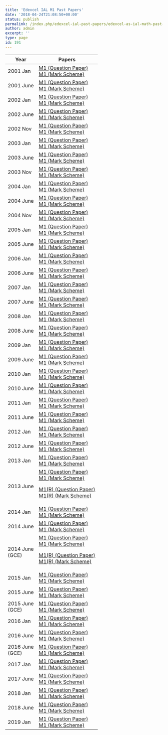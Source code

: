 ```yaml
---
title: 'Edexcel IAL M1 Past Papers'
date: '2018-04-24T21:08:50+00:00'
status: publish
permalink: /index.php/edexcel-ial-past-papers/edexcel-as-ial-math-past-papers/edexcel-ial-m1-past-papers
author: admin
excerpt: ''
type: page
id: 191
---
```


<table class="table table-pastpapers">
  <thead>
  <tr>
    <th>Year</th>
    <th>Papers</th>
  </tr>
</thead>
  <tbody>
  <tr>
    <td>2001 Jan</td>
    <td>
      <a href="https://www.dropbox.com/s/533lbvedjavw7lu/January%202001%20QP%20-%20M1%20Edexcel.pdf?dl=1">M1 (Question Paper)</a><br/>
      <a href="https://www.dropbox.com/s/xyqtrfeh3z64rre/January%202001%20MS%20-%20M1%20Edexcel.pdf?dl=1">M1 (Mark Scheme)</a>
    </td>
  </tr>
  <tr>
    <td>2001 June</td>
    <td>
      <a href="https://www.dropbox.com/s/cmyj250kn0j6daj/June%202001%20QP%20-%20M1%20Edexcel.pdf?dl=1">M1 (Question Paper)</a><br/>
      <a href="https://www.dropbox.com/s/k0pcs8ykt1e8p7x/June%202001%20MS%20-%20M1%20Edexcel.pdf?dl=1">M1 (Mark Scheme)</a>
    </td>
  </tr>
  <tr>
    <td>2002 Jan</td>
    <td>
      <a href="https://www.dropbox.com/s/pgcy1gu4wq2efl8/January%202002%20QP%20-%20M1%20Edexcel.pdf?dl=1">M1 (Question Paper)</a><br/>
      <a href="https://www.dropbox.com/s/j1wkc86x3lq6zu7/January%202002%20MS%20-%20M1%20Edexcel.pdf?dl=1">M1 (Mark Scheme)</a>
    </td>
  </tr>
  <tr>
    <td>2002 June</td>
    <td>
      <a href="https://www.dropbox.com/s/i8kefdcqri3uvzf/June%202002%20QP%20-%20M1%20Edexcel.pdf?dl=1">M1 (Question Paper)</a><br/>
      <a href="https://www.dropbox.com/s/jv778cao6mdcamo/June%202002%20MS%20-%20M1%20Edexcel.pdf?dl=1">M1 (Mark Scheme)</a>
    </td>
  </tr>
  <tr>
    <td>2002 Nov</td>
    <td>
      <a href="https://www.dropbox.com/s/ct9qz6kebnwswgi/November%202002%20QP%20-%20M1%20Edexcel.pdf?dl=1">M1 (Question Paper)</a><br/>
      <a href="https://www.dropbox.com/s/ny46x1i3zeijdvp/November%202002%20MS%20-%20M1%20Edexcel.pdf?dl=1">M1 (Mark Scheme)</a>
    </td>
  </tr>
  <tr>
    <td>2003 Jan</td>
    <td>
      <a href="https://www.dropbox.com/s/vtkv5nd365e8dbc/January%202003%20QP%20-%20M1%20Edexcel.pdf?dl=1">M1 (Question Paper)</a><br/>
      <a href="https://www.dropbox.com/s/5uacn43kygdgh07/January%202003%20MS%20-%20M1%20Edexcel.pdf?dl=1">M1 (Mark Scheme)</a>
    </td>
  </tr>
  <tr>
    <td>2003 June</td>
    <td>
      <a href="https://www.dropbox.com/s/bdfxi2evss9580e/June%202003%20QP%20-%20M1%20Edexcel.pdf?dl=1">M1 (Question Paper)</a><br/>
      <a href="https://www.dropbox.com/s/86dgza95b5hctjw/June%202003%20MS%20-%20M1%20Edexcel.pdf?dl=1">M1 (Mark Scheme)</a>
    </td>
  </tr>
  <tr>
    <td>2003 Nov</td>
    <td>
      <a href="https://www.dropbox.com/s/qu41xohcrurausb/November%202003%20QP%20-%20M1%20Edexcel.pdf?dl=1">M1 (Question Paper)</a><br/>
      <a href="https://www.dropbox.com/s/3vedz5kjgwgzajt/November%202003%20MS%20-%20M1%20Edexcel.pdf?dl=1">M1 (Mark Scheme)</a>
    </td>
  </tr>
  <tr>
    <td>2004 Jan</td>
    <td>
      <a href="https://www.dropbox.com/s/9fnghwh0if5pm9d/January%202004%20QP%20-%20M1%20Edexcel.pdf?dl=1">M1 (Question Paper)</a><br/>
      <a href="https://www.dropbox.com/s/547qqs56op990a3/January%202004%20MS%20-%20M1%20Edexcel.pdf?dl=1">M1 (Mark Scheme)</a>
    </td>
  </tr>
  <tr>
    <td>2004 June</td>
    <td>
      <a href="https://www.dropbox.com/s/knlt0paoy8jte7a/June%202004%20QP%20-%20M1%20Edexcel.pdf?dl=1">M1 (Question Paper)</a><br/>
      <a href="https://www.dropbox.com/s/8ssss0e0wxqs7z5/June%202004%20MS%20-%20M1%20Edexcel.pdf?dl=1">M1 (Mark Scheme)</a>
    </td>
  </tr>
  <tr>
    <td>2004 Nov</td>
    <td>
      <a href="https://www.dropbox.com/s/apr3s1g5watdk6m/November%202004%20QP%20-%20M1%20Edexcel.pdf?dl=1">M1 (Question Paper)</a><br/>
      <a href="https://www.dropbox.com/s/00ig29ve34sr1ur/November%202004%20MS%20-%20M1%20Edexcel.pdf?dl=1">M1 (Mark Scheme)</a>
    </td>
  </tr>
  <tr>
    <td>2005 Jan</td>
    <td>
      <a href="https://www.dropbox.com/s/i2sua1w9s44rx4b/January%202005%20QP%20-%20M1%20Edexcel.pdf?dl=1">M1 (Question Paper)</a><br/>
      <a href="https://www.dropbox.com/s/3igyrt6ztjqaheg/January%202005%20MS%20-%20M1%20Edexcel.pdf?dl=1">M1 (Mark Scheme)</a>
    </td>
  </tr>
  <tr>
    <td>2005 June</td>
    <td>
      <a href="https://www.dropbox.com/s/9j82jk8eeu8zzqy/June%202005%20QP%20-%20M1%20Edexcel.pdf?dl=1">M1 (Question Paper)</a><br/>
      <a href="https://www.dropbox.com/s/88nl9hk1kr3mj7u/June%202005%20MS%20-%20M1%20Edexcel.pdf?dl=1">M1 (Mark Scheme)</a>
    </td>
  </tr>
  <tr>
    <td>2006 Jan</td>
    <td>
      <a href="https://www.dropbox.com/s/kkum9ww3cdfow6w/January%202006%20QP%20-%20M1%20Edexcel.pdf?dl=1">M1 (Question Paper)</a><br/>
      <a href="https://www.dropbox.com/s/cp3uz1g0akkk3md/January%202006%20MS%20-%20M1%20Edexcel.pdf?dl=1">M1 (Mark Scheme)</a>
    </td>
  </tr>
  <tr>
    <td>2006 June</td>
    <td>
      <a href="https://www.dropbox.com/s/nixxw211typih0a/June%202006%20QP%20-%20M1%20Edexcel.pdf?dl=1">M1 (Question Paper)</a><br/>
      <a href="https://www.dropbox.com/s/c3y7c5oozs6bete/June%202006%20MS%20-%20M1%20Edexcel.pdf?dl=1">M1 (Mark Scheme)</a>
    </td>
  </tr>
  <tr>
    <td>2007 Jan</td>
    <td>
      <a href="https://www.dropbox.com/s/s6qujhuyryyzzcn/January%202007%20QP%20-%20M1%20Edexcel.pdf?dl=1">M1 (Question Paper)</a><br/>
      <a href="https://www.dropbox.com/s/njbfuu32mwins2g/January%202007%20MS%20-%20M1%20Edexcel.pdf?dl=1">M1 (Mark Scheme)</a>
    </td>
  </tr>
  <tr>
    <td>2007 June</td>
    <td>
      <a href="https://www.dropbox.com/s/y85mylhj9e1ggvo/June%202007%20QP%20-%20M1%20Edexcel.pdf?dl=1">M1 (Question Paper)</a><br/>
      <a href="https://www.dropbox.com/s/mllzyrj01shh62i/June%202007%20MS%20-%20M1%20Edexcel.pdf?dl=1">M1 (Mark Scheme)</a>
    </td>
  </tr>
  <tr>
    <td>2008 Jan</td>
    <td>
      <a href="https://www.dropbox.com/s/dd4z8aykotmlm3n/January%202008%20QP%20-%20M1%20Edexcel.pdf?dl=1">M1 (Question Paper)</a><br/>
      <a href="https://www.dropbox.com/s/94ucdjiatdza3lx/January%202008%20MS%20-%20M1%20Edexcel.pdf?dl=1">M1 (Mark Scheme)</a>
    </td>
  </tr>
  <tr>
    <td>2008 June</td>
    <td>
      <a href="https://www.dropbox.com/s/8ofaa1fm6tshl3i/June%202008%20QP%20-%20M1%20Edexcel.pdf?dl=1">M1 (Question Paper)</a><br/>
      <a href="https://www.dropbox.com/s/82l0dqg0i507weg/June%202008%20MS%20-%20M1%20Edexcel.pdf?dl=1">M1 (Mark Scheme)</a>
    </td>
  </tr>
  <tr>
    <td>2009 Jan</td>
    <td>
      <a href="https://www.dropbox.com/s/zax3kej5x37zd7s/January%202009%20QP%20-%20M1%20Edexcel.pdf?dl=1">M1 (Question Paper)</a><br/>
      <a href="https://www.dropbox.com/s/vmwvn8t5fpvcsi3/January%202009%20MS%20-%20M1%20Edexcel.pdf?dl=1">M1 (Mark Scheme)</a>
    </td>
  </tr>
  <tr>
    <td>2009 June</td>
    <td>
      <a href="https://www.dropbox.com/s/ybdzarb67axoind/June%202009%20QP%20-%20M1%20Edexcel.pdf?dl=1">M1 (Question Paper)</a><br/>
      <a href="https://www.dropbox.com/s/vudeu7byo0uyt2a/June%202009%20MS%20-%20M1%20Edexcel.pdf?dl=1">M1 (Mark Scheme)</a>
    </td>
  </tr>
  <tr>
    <td>2010 Jan</td>
    <td>
      <a href="https://www.dropbox.com/s/nn3mfhrg5i41gaa/January%202010%20QP%20-%20M1%20Edexcel.pdf?dl=1">M1 (Question Paper)</a><br/>
      <a href="https://www.dropbox.com/s/reoupmp6jy8o7fe/January%202010%20MS%20-%20M1%20Edexcel.pdf?dl=1">M1 (Mark Scheme)</a>
    </td>
  </tr>
  <tr>
    <td>2010 June</td>
    <td>
      <a href="https://www.dropbox.com/s/7nms3dgh0aafwio/June%202010%20QP%20-%20M1%20Edexcel.pdf?dl=1">M1 (Question Paper)</a><br/>
      <a href="https://www.dropbox.com/s/x9agy0ehxr906jq/June%202010%20MS%20-%20M1%20Edexcel.pdf?dl=1">M1 (Mark Scheme)</a>
    </td>
  </tr>
  <tr>
    <td>2011 Jan</td>
    <td>
      <a href="https://www.dropbox.com/s/kzgi1utun5ff5sc/January%202011%20QP%20-%20M1%20Edexcel.pdf?dl=1">M1 (Question Paper)</a><br/>
      <a href="https://www.dropbox.com/s/wdvncrqs30muqq7/January%202011%20MS%20-%20M1%20Edexcel.pdf?dl=1">M1 (Mark Scheme)</a>
    </td>
  </tr>
  <tr>
    <td>2011 June</td>
    <td>
      <a href="https://www.dropbox.com/s/7lufqmmeqc7qv2z/June%202011%20QP%20-%20M1%20Edexcel.pdf?dl=1">M1 (Question Paper)</a><br/>
      <a href="https://www.dropbox.com/s/m93zicfsubuinsj/June%202011%20MS%20-%20M1%20Edexcel.pdf?dl=1">M1 (Mark Scheme)</a>
    </td>
  </tr>
  <tr>
    <td>2012 Jan</td>
    <td>
      <a href="https://www.dropbox.com/s/g6brelxpsu5rj7x/January%202012%20QP%20-%20M1%20Edexcel.pdf?dl=1">M1 (Question Paper)</a><br/>
      <a href="https://www.dropbox.com/s/arqd6axk6pvu2gb/January%202012%20MS%20-%20M1%20Edexcel.pdf?dl=1">M1 (Mark Scheme)</a>
    </td>
  </tr>
  <tr>
    <td>2012 June</td>
    <td>
      <a href="https://www.dropbox.com/s/dgn4gsthm83nrpk/June%202012%20QP%20-%20M1%20Edexcel.pdf?dl=1">M1 (Question Paper)</a><br/>
      <a href="https://www.dropbox.com/s/wcepitxyv1c4qtv/June%202012%20MS%20-%20M1%20Edexcel.pdf?dl=1">M1 (Mark Scheme)</a>
    </td>
  </tr>
  <tr>
    <td>2013 Jan</td>
    <td>
      <a href="https://www.dropbox.com/s/0qt3l1l7exkcjch/January%202013%20QP%20-%20M1%20Edexcel.pdf?dl=1">M1 (Question Paper)</a><br/>
      <a href="https://www.dropbox.com/s/h7z4fnwgude0x4q/January%202013%20MS%20-%20M1%20Edexcel.pdf?dl=1">M1 (Mark Scheme)</a>
    </td>
  </tr>
  <tr>
    <td>2013 June</td>
    <td>
      <a href="https://www.dropbox.com/s/l4j30u66y7kf0wx/June%202013%20QP%20-%20M1%20Edexcel.pdf?dl=1">M1 (Question Paper)</a><br/>
      <a href="https://www.dropbox.com/s/r20r4mqjou24w89/June%202013%20MS%20-%20M1%20Edexcel.pdf?dl=1">M1 (Mark Scheme)</a>
      <p>
      <a href="https://www.dropbox.com/s/eqzf6i2clb2tzjk/June%202013%20%28R%29%20QP%20-%20M1%20Edexcel.pdf?dl=1">M1(R) (Question Paper)</a><br/>
      <a href="https://www.dropbox.com/s/hlffkllu5budv6n/June%202013%20%28R%29%20MS%20-%20M1%20Edexcel.pdf?dl=1">M1(R) (Mark Scheme)</a></p>
    </td>
  </tr>
  <tr>
    <td>2014 Jan</td>
    <td>
      <a href="https://www.dropbox.com/s/78qgbjn9llild80/January%202014%20%28IAL%29%20QP%20-%20M1%20Edexcel.pdf?dl=1">M1 (Question Paper)</a><br/>
      <a href="https://www.dropbox.com/s/4dxgte8ppz5da01/January%202014%20%28IAL%29%20MS%20-%20M1%20Edexcel.pdf?dl=1">M1 (Mark Scheme)</a>
    </td>
  </tr>
  <tr>
    <td>2014 June</td>
    <td>
      <a href="https://www.dropbox.com/s/swp2umqczuk3xr6/June%202014%20%28IAL%29%20QP%20-%20M1%20Edexcel.pdf?dl=1">M1 (Question Paper)</a><br/>
      <a href="https://www.dropbox.com/s/pgvp7p91g9j736q/June%202014%20%28IAL%29%20MS%20-%20M1%20Edexcel.pdf?dl=1">M1 (Mark Scheme)</a>
    </td>
  </tr>
  <tr>
    <td>2014 June<br/>(GCE)</td>
    <td>
      <a href="https://www.dropbox.com/s/t62ze91q7q86esy/June%202014%20QP%20-%20M1%20Edexcel.pdf?dl=1">M1 (Question Paper)</a><br/>
      <a href="https://www.dropbox.com/s/0bjjccgw3zfq60l/June%202014%20MS%20-%20M1%20Edexcel.pdf?dl=1">M1 (Mark Scheme)</a>
      <p>
      <a href="https://www.dropbox.com/s/uu5d7usfy3v4p87/June%202014%20%28R%29%20QP%20-%20M1%20Edexcel.pdf?dl=1">M1(R) (Question Paper)</a><br/>
      <a href="https://www.dropbox.com/s/k12tif6alwqrekk/June%202014%20%28R%29%20MS%20-%20M1%20Edexcel.pdf?dl=1">M1(R) (Mark Scheme)</a></p>
    </td>
  </tr>
  <tr>
    <td>2015 Jan</td>
    <td>
      <a href="https://www.dropbox.com/s/hykhwzmvbnbsu3m/WME01_01_que_20150120.pdf?dl=1">M1 (Question Paper)</a><br/>
      <a href="https://www.dropbox.com/s/qy7eiyc83dvy4nl/WME01_01_msc_20150305.pdf?dl=1">M1 (Mark Scheme)</a>
    </td>
  </tr>
  <tr>
    <td>2015 June</td>
    <td>
      <a href="https://www.dropbox.com/s/ajo6sojztypbeaf/WME01_01_que_20150603.pdf?dl=1">M1 (Question Paper)</a><br/>
      <a href="https://www.dropbox.com/s/6g1tf02r5tkjpit/WME01_01_msc_20150812.pdf?dl=1">M1 (Mark Scheme)</a>
    </td>
  </tr>
  <tr>
    <td>2015 June<br/>(GCE)</td>
    <td>
      <a href="https://www.dropbox.com/s/9c0vznxy6jum6tf/6677_01_que_20150603.pdf?dl=1">M1 (Question Paper)</a><br/>
      <a href="https://www.dropbox.com/s/06aaxqbyfqzdvan/6677_01_msc_20150812.pdf?dl=1">M1 (Mark Scheme)</a>
    </td>
  </tr>
  <tr>
    <td>2016 Jan</td>
    <td>
      <a href="https://www.dropbox.com/s/14i6cq0zcdwnho3/WME01_01_que_20160125.pdf?dl=1">M1 (Question Paper)</a><br/>
      <a href="https://www.dropbox.com/s/s2i9ut6qeawtrzl/WME01_01_msc_20160302.pdf?dl=1">M1 (Mark Scheme)</a>
    </td>
  </tr>
  <tr>
    <td>2016 June</td>
    <td>
      <a href="https://www.dropbox.com/s/5ylz133v54yj0oi/WME01_01_que_20160608.pdf?dl=1">M1 (Question Paper)</a><br/>
      <a href="https://www.dropbox.com/s/jd6ra6mqpr8c1x1/WME01_01_rms_20160817.pdf?dl=1">M1 (Mark Scheme)</a>
    </td>
  </tr>
  <tr>
    <td>2016 June<br/>(GCE)</td>
    <td>
      <a href="https://www.dropbox.com/s/xvlm4ruienfi13z/6677_01_que_20160608.pdf?dl=1">M1 (Question Paper)</a><br/>
      <a href="https://www.dropbox.com/s/bqsbhs9o9xx3o6q/6677_01_rms_20160817.pdf?dl=1">M1 (Mark Scheme)</a>
    </td>
  </tr>
  <tr>
    <td>2017 Jan</td>
    <td>
      <a href="https://qualifications.pearson.com/content/dam/pdf/International%20Advanced%20Level/Mathematics/2013/Exam%20materials/WME01_01_que_20170123.pdf">M1 (Question Paper)</a><br/>
      <a href="https://qualifications.pearson.com/content/dam/pdf/International%20Advanced%20Level/Mathematics/2013/Exam%20materials/WME01_01_rms_20170301.pdf">M1 (Mark Scheme)</a>
    </td>
  </tr>
  <tr>
    <td>2017 June</td>
    <td>
      <a href="https://qualifications.pearson.com/content/dam/pdf/International%20Advanced%20Level/Mathematics/2013/Exam%20materials/WME01_01_que_20170614.pdf">M1 (Question Paper)</a><br/>
      <a href="https://qualifications.pearson.com/content/dam/pdf/International%20Advanced%20Level/Mathematics/2013/Exam%20materials/WME01_01_rms_20170816.pdf">M1 (Mark Scheme)</a>
    </td>
  </tr>
  <tr>
    <td>2018 Jan</td>
    <td>
      <a href="https://qualifications.pearson.com/content/dam/pdf/International%20Advanced%20Level/Mathematics/2013/Exam%20materials/WME01_01_que_20180126.pdf">M1 (Question Paper)</a><br/>
      <a href="https://qualifications.pearson.com/content/dam/pdf/International%20Advanced%20Level/Mathematics/2013/Exam%20materials/WME01_01_rms_20180308.pdf">M1 (Mark Scheme)</a>
    </td>
  </tr>
  <tr>
    <td>2018 June</td>
    <td>
      <a href="https://qualifications.pearson.com/content/dam/pdf/International%20Advanced%20Level/Mathematics/2013/Exam%20materials/WME01_01_que_20180607.pdf">M1 (Question Paper)</a><br/>
      <a href="https://qualifications.pearson.com/content/dam/pdf/International%20Advanced%20Level/Mathematics/2013/Exam%20materials/WME01_01_rms_20180815.pdf">M1 (Mark Scheme)</a>
    </td>
  </tr>
  <tr>
    <td>2019 Jan</td>
    <td>
      <a href="https://qualifications.pearson.com/content/dam/pdf/International%20Advanced%20Level/Mathematics/2013/Exam%20materials/WME01_01_que_20190122.pdf">M1 (Question Paper)</a><br/>
      <a href="https://qualifications.pearson.com/content/dam/pdf/International%20Advanced%20Level/Mathematics/2013/Exam%20materials/WME01_01_msc_20190307.pdf">M1 (Mark Scheme)</a>
    </td>
  </tr>
</tbody>
</table>
